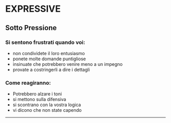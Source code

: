 # **E**XPRESSIVE

## Sotto Pressione

### Si sentono frustrati quando voi:

- non condividete il loro entusiasmo
- ponete molte domande puntigliose
- insinuate che potrebbero venire meno a un impegno
- provate a costringerli a dire i dettagli

### Come reagiranno:

- Potrebbero alzare i toni
- si mettono sulla difensiva
- si scontrano con la vostra logica
- vi dicono che non state capendo

---
